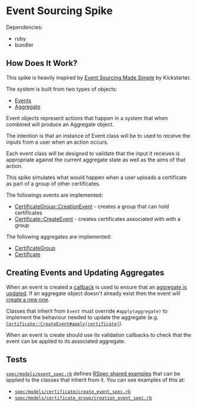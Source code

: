 # Event Sourcing Spike

Dependencies:
- ruby
- bundler

## How Does It Work?

This spike is heavily inspired by [Event Sourcing Made Simple](https://kickstarter.engineering/event-sourcing-made-simple-4a2625113224) by Kickstarter.

The system is built from two types of objects:
- [Events](app/models/event.rb)
- [Aggregate](app/models/aggregate.rb)

Event objects represent actions that happen in a system that when combined will
produce an Aggregate object.

The intention is that an instance of Event class will be to used to receive the
inputs from a user when an action occurs.

Each event class will be designed to validate that the input it receives is
appropriate against the current aggregate state as well as the aims of that
action.

This spike simulates what would happen when a user uploads a certificate as part
of a group of other certificates.

The followings events are implemented:
- [CertificateGroup::CreationEvent](app/models/certificate_group/creation_event.rb) - creates a group that can hold certificates
- [Certificate::CreateEvent](app/models/certificate/create_event.rb) - creates certificates associated with with a group

The following aggregates are implemented:
- [CertificateGroup](app/models/certificate_group.rb)
- [Certificate](app/models/certificate.rb)

## Creating Events and Updating Aggregates

When an event is created a [callback](app/models/event.rb#L2) is used to ensure
that an [aggregate is updated](app/models/event.rb#L27).
If an aggregate object doesn't already exist then the event will
[create a new one](app/models/event.rb#L3). 

Classes that inherit from `Event` must override `#apply(aggregate)` to implement
the behaviour  needed to update the aggregate 
(e.g. [`Certificate::CreateEvent#apply(certificate)`](app/models/certificate/create_event.rb#L27)).

When an event is create should use its validation callbacks to check that the
event can be applied to its associated aggregate. 

## Tests

[`spec/models/event_spec.rb`](spec/models/event_spec.rb) defines [RSpec shared examples](https://www.relishapp.com/rspec/rspec-core/docs/example-groups/shared-examples) that can be applied to the classes that inherit from it. You can see examples of this at:
- [`spec/models/certificate/create_event_spec.rb`](spec/models/certificate/create_event_spec.rb)
- [`spec/models/certificate_group/creation_event_spec.rb`](spec/models/certificate_group/creation_event_spec.rb)
